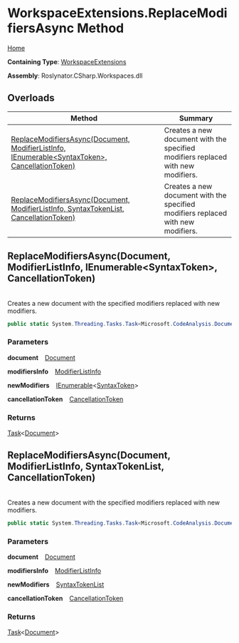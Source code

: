 # WorkspaceExtensions\.ReplaceModifiersAsync Method

[Home](../../../../README.md)

**Containing Type**: [WorkspaceExtensions](../README.md)

**Assembly**: Roslynator\.CSharp\.Workspaces\.dll

## Overloads

| Method | Summary |
| ------ | ------- |
| [ReplaceModifiersAsync(Document, ModifierListInfo, IEnumerable\<SyntaxToken>, CancellationToken)](#Roslynator_CSharp_WorkspaceExtensions_ReplaceModifiersAsync_Microsoft_CodeAnalysis_Document_Roslynator_CSharp_Syntax_ModifierListInfo_System_Collections_Generic_IEnumerable_Microsoft_CodeAnalysis_SyntaxToken__System_Threading_CancellationToken_) | Creates a new document with the specified modifiers replaced with new modifiers\. |
| [ReplaceModifiersAsync(Document, ModifierListInfo, SyntaxTokenList, CancellationToken)](#Roslynator_CSharp_WorkspaceExtensions_ReplaceModifiersAsync_Microsoft_CodeAnalysis_Document_Roslynator_CSharp_Syntax_ModifierListInfo_Microsoft_CodeAnalysis_SyntaxTokenList_System_Threading_CancellationToken_) | Creates a new document with the specified modifiers replaced with new modifiers\. |

## ReplaceModifiersAsync\(Document, ModifierListInfo, IEnumerable\<SyntaxToken>, CancellationToken\) <a id="Roslynator_CSharp_WorkspaceExtensions_ReplaceModifiersAsync_Microsoft_CodeAnalysis_Document_Roslynator_CSharp_Syntax_ModifierListInfo_System_Collections_Generic_IEnumerable_Microsoft_CodeAnalysis_SyntaxToken__System_Threading_CancellationToken_"></a>

\
Creates a new document with the specified modifiers replaced with new modifiers\.

```csharp
public static System.Threading.Tasks.Task<Microsoft.CodeAnalysis.Document> ReplaceModifiersAsync(this Microsoft.CodeAnalysis.Document document, Roslynator.CSharp.Syntax.ModifierListInfo modifiersInfo, System.Collections.Generic.IEnumerable<Microsoft.CodeAnalysis.SyntaxToken> newModifiers, System.Threading.CancellationToken cancellationToken = default)
```

### Parameters

**document** &ensp; [Document](https://docs.microsoft.com/en-us/dotnet/api/microsoft.codeanalysis.document)

**modifiersInfo** &ensp; [ModifierListInfo](../../Syntax/ModifierListInfo/README.md)

**newModifiers** &ensp; [IEnumerable](https://docs.microsoft.com/en-us/dotnet/api/system.collections.generic.ienumerable-1)\<[SyntaxToken](https://docs.microsoft.com/en-us/dotnet/api/microsoft.codeanalysis.syntaxtoken)>

**cancellationToken** &ensp; [CancellationToken](https://docs.microsoft.com/en-us/dotnet/api/system.threading.cancellationtoken)

### Returns

[Task](https://docs.microsoft.com/en-us/dotnet/api/system.threading.tasks.task-1)\<[Document](https://docs.microsoft.com/en-us/dotnet/api/microsoft.codeanalysis.document)>

## ReplaceModifiersAsync\(Document, ModifierListInfo, SyntaxTokenList, CancellationToken\) <a id="Roslynator_CSharp_WorkspaceExtensions_ReplaceModifiersAsync_Microsoft_CodeAnalysis_Document_Roslynator_CSharp_Syntax_ModifierListInfo_Microsoft_CodeAnalysis_SyntaxTokenList_System_Threading_CancellationToken_"></a>

\
Creates a new document with the specified modifiers replaced with new modifiers\.

```csharp
public static System.Threading.Tasks.Task<Microsoft.CodeAnalysis.Document> ReplaceModifiersAsync(this Microsoft.CodeAnalysis.Document document, Roslynator.CSharp.Syntax.ModifierListInfo modifiersInfo, Microsoft.CodeAnalysis.SyntaxTokenList newModifiers, System.Threading.CancellationToken cancellationToken = default)
```

### Parameters

**document** &ensp; [Document](https://docs.microsoft.com/en-us/dotnet/api/microsoft.codeanalysis.document)

**modifiersInfo** &ensp; [ModifierListInfo](../../Syntax/ModifierListInfo/README.md)

**newModifiers** &ensp; [SyntaxTokenList](https://docs.microsoft.com/en-us/dotnet/api/microsoft.codeanalysis.syntaxtokenlist)

**cancellationToken** &ensp; [CancellationToken](https://docs.microsoft.com/en-us/dotnet/api/system.threading.cancellationtoken)

### Returns

[Task](https://docs.microsoft.com/en-us/dotnet/api/system.threading.tasks.task-1)\<[Document](https://docs.microsoft.com/en-us/dotnet/api/microsoft.codeanalysis.document)>

